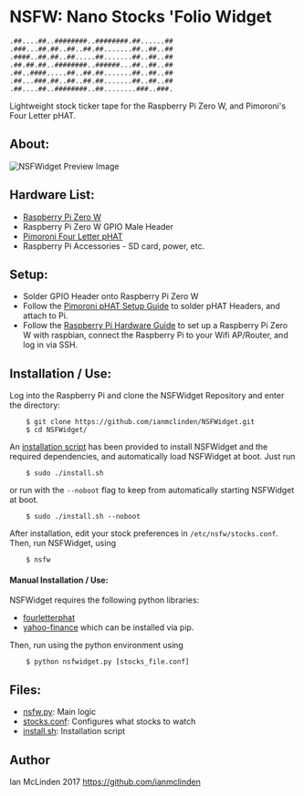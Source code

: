 
# NSFW: Nano Stocks 'Folio Widget

    .##....##..########..########.##......##
    .###...##.##..##..##.##.......##..##..##
    .####..##.##..##.....##.......##..##..##
    .##.##.##..########..######...##..##..##
    .##..####.....##..##.##.......##..##..##
    .##...###.##..##..##.##.......##..##..##
    .##....##..########..##........###..###.

Lightweight stock ticker tape for the Raspberry Pi Zero W, and Pimoroni's Four Letter pHAT.

## About:
![NSFWidget Preview Image](https://user-images.githubusercontent.com/8931381/29596957-454cade8-8785-11e7-8d44-068dc45133a3.gif)

## Hardware List:
- [Raspberry Pi Zero W](https://www.raspberrypi.org/products/raspberry-pi-zero-w/)
- Raspberry Pi Zero W GPIO Male Header
- [Pimoroni Four Letter pHAT](https://shop.pimoroni.com/products/four-letter-phat)
- Raspberry Pi Accessories - SD card, power, etc.

## Setup:
- Solder GPIO Header onto Raspberry Pi Zero W
- Follow the [Pimoroni pHAT Setup Guide](https://learn.pimoroni.com/tutorial/sandyj/soldering-phats) to solder pHAT Headers, and attach to Pi.
- Follow the [Raspberry Pi Hardware Guide](https://www.raspberrypi.org/learning/hardware-guide/) to set up a Raspberry Pi Zero W with raspbian, connect the Raspberry Pi to your Wifi AP/Router, and log in via SSH.

## Installation / Use:
Log into the Raspberry Pi and clone the NSFWidget Repository and enter the directory:
```
    $ git clone https://github.com/ianmclinden/NSFWidget.git
    $ cd NSFWidget/
```

An [installation script](install.sh) has been provided to install NSFWidget and the required dependencies, and automatically load NSFWidget at boot. Just run
```
    $ sudo ./install.sh
```

or run with the `--noboot` flag to keep from automatically starting NSFWidget at boot.
```
    $ sudo ./install.sh --noboot
```

After installation, edit your stock preferences in `/etc/nsfw/stocks.conf`. Then, run NSFWidget, using
```
    $ nsfw
```

#### Manual Installation / Use:
NSFWidget requires the following python libraries:
- [fourletterphat](https://github.com/pimoroni/fourletter-phat)
- [yahoo-finance](https://pypi.python.org/pypi/yahoo-finance)
which can be installed via pip.

Then, run using the python environment using 
```
    $ python nsfwidget.py [stocks_file.conf]
```

## Files:
- [nsfw.py](nsfw.py): Main logic
- [stocks.conf](stocks.conf): Configures what stocks to watch
- [install.sh](install.sh): Installation script

## Author
Ian McLinden 2017
https://github.com/ianmclinden
